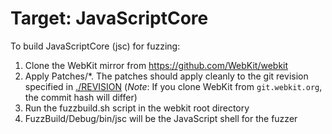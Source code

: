 # Target: JavaScriptCore

To build JavaScriptCore (jsc) for fuzzing:

1. Clone the WebKit mirror from https://github.com/WebKit/webkit
2. Apply Patches/\*. The patches should apply cleanly to the git revision specified in [./REVISION](./REVISION)
   (_Note_: If you clone WebKit from `git.webkit.org`, the commit hash will differ)
3. Run the fuzzbuild.sh script in the webkit root directory
4. FuzzBuild/Debug/bin/jsc will be the JavaScript shell for the fuzzer
